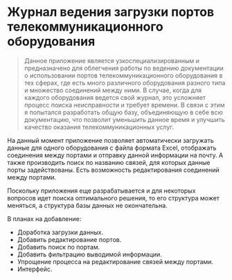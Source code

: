 # Журнал ведения загрузки портов телекоммуникационного оборудования

> Данное приложение является узкоспециализированным и предназначено для облегчения работы по ведению документации о 
> использовании портов телекоммуникационного оборудования в тех сферах, где есть много различного оборудования разного 
> типа и множество соединений между ними. В случае, когда для каждого оборудования ведется свой журнал, 
> это усложняет процесс поиска неисправности и требует времени. В связи с этим я попытался разработать общую базу, 
> объединяющую в себе всю документацию, что позволит уменьшить данное время и улучшить качество оказания 
> телекоммуникационных услуг.

На данный момент приложение позволяет автоматически загружать данные для одного оборудования с файла формата Excel, 
отображать соединения между портами и отправку данной информации на почту. А также производить поиск по названию связей,
для которых данные порты задействованы. Есть возможность редактирования соединений между портами.

Поскольку приложения еще разрабатывается и для некоторых вопросов идет поиска оптимального решения, то его структура 
может меняться, а структура базы данных не окончательна.

В планах на добавление:
- Доработка загрузки данных.
- Добавить редактирование портов.
- Добавить поиск по портам.
- Добавить фильтрацию выводимой информации.
- Упрощение процесса на редактирование связей между портами.
- Интерфейс.


